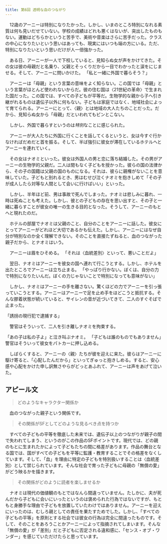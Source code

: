 ```yaml
---
title: 第6回 透明な血のつながり
---
```


　12歳のアーニーは特別になりたかった。しかし、いまのところ特別になれる素質は何も見いだせていない。学校の成績はどれも悪くはないが、突出したものもない。運動はどちらかというと苦手で、美術や音楽はさらに苦手だった。クラスの中心になりたいという思いはあっても、現実にはいつも端の方にいる。ただ、特別になりたいという思いだけが人一倍強かった。

　ある日、アーニーが一人で下校していると、見知らぬ女が声をかけてきた。その女は彼の母親だと名乗り、父親とそっくりだから一目でわかったと涙をにじませる。そして、アーニーに問いかけた。
「私と一緒に外国で暮らそう？」

　アーニーは「母親」という言葉の意味をよく知らない。この国では「母親」という言葉がほとんど使われないからだ。彼の住む国は〈21世紀の革命〉で生まれた国だった。この国では、すべての子どもが平等だ。生物学的な親から子へ引き継がれるものは遺伝子以外に何もない。子どもは家庭ではなく、地域社会によって育てられる。アーニーにとって、〈親〉とは地域の大人たちのことだった。だから、見知らぬ女から「母親」だといわれてもピンとこない。

　しかし、外国で暮らすというのは*特別*なことに感じられた。

　アーニーが大人たちに外国に行くことを話してくるというと、女は今すぐ行かなければだめだと首を振る。そして、半ば強引に彼女が滞在しているホテルへとアーニーを連れていく。

　その女はナオミといった。彼女は外国人の男と恋に落ち結婚した。その男がアーニーの生物学的父親だ。二人は間もなく子どもを授かった。彼らの国の法律から、その子の国籍は父親の国のものになる。それは、彼らに親権がないことを意味していた。子どもと別れるとき、男はむせび泣くナオミを抱きしめて「その子が成人したら対等な人間として会いに行けばいい」といった。

　しかし、半年ほど前、男は事故で死んでしまった。ナオミは悲しみに暮れ、一時は死ぬことも考えた。しかし、彼との子どもの存在を思い出すと、その子と一緒に暮らすことが彼女の唯一の生きる目的となった。そうして、アーニーのもとへと現れたのだ。

　ホテルの部屋でナオミは父親のこと、自分のことをアーニーに話した。彼女にとってアーニーがどれほど大切であるかも伝えた。しかし、アーニーにはなぜ自分が特別なのか全く理解できない。そのことを直接たずねると、血のつながった親子だから、とナオミはいう。

　アーニーは眉をひそめる。
「それは〈血統差別〉といって、悪いことだよ」

　翌日、ナオミはアーニーを彼女の国へ連れて行こうとする。しかし、ホテルを出たところでアーニーは立ち止まる。
「やっぱり行かない。ぼくは、自分の力で特別になりたいんだ。ぼくの力じゃないことで特別になっても意味がない」

　しかし、ナオミはアーニーの手を離さない。驚くほどの力でアーニーを引っ張っていこうとする。アーニーはアーニーで足を止め手をほどこうと抵抗する。そんな膠着状態が続いていると、サイレンの音が近づいてきて、二人のすぐそばで止まった。

「誘拐の現行犯で逮捕する」

　警官はそういって、二人を引き離しナオミを拘束する。

「あの子は私の子よ」と泣き叫ぶナオミ。
「子どもは誰のものでもありません」警官はそういって彼女をパトカーに押し込める。

　しばらくすると、アーニーの〈親〉たちが彼を迎えに来た。彼らはアーニーに駆け寄ると、「心配したんだから」といってぎゅっと抱きしめる。すると、安心感や心配をかけた申し訳無さやらがどっとあふれて、アーニーは声をあげて泣いた。

## アピール文

> どのようなキャラクター関係か

　血のつながった親子という関係です。

> その関係がSFとしてどのような見るべき点を持つか

　すべての子どもの平等を徹底した未来では、遺伝子以上のつながりが親子の間で失われてしまう、というのがこの作品のSFポイントです。現代では、どの親のもとに生まれたかによって子どもたちの間に格差があります。作品の舞台となる国では、国がすべての子どもを平等に監護・教育することでその格差をなくしています。そして、「血」を理由に特定の子どもを特別扱いすることは〈血統差別〉として禁じられています。そんな社会で育った子どもに母親の「無償の愛」がどう映るかを描きます。

> その関係がどのように読者を楽しませるか

　ナオミは現代の価値観のもとではなんら間違っていません。たしかに、夫が死んだから子どもに会いにいったというのは褒められた行為ではないですが、もともと身勝手な理由で子どもを放置していたわけではありません。アーニーを迎えにいったのは、むしろ親としての責任を果たすためでした。しかし、「すべての子どもの平等」を原則とする社会では彼女の行為は完全に間違ったものです。そして、そのことをあろうことかアーニーによって指摘されてしまいます。そんな「無償の愛」が「差別」だと子どもに否定される違和感に、「センス・オブ・ワンダー」を感じていただけたらと思っています。
